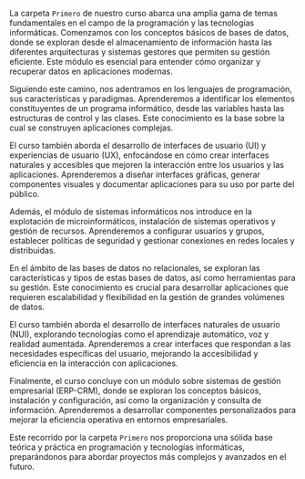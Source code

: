 La carpeta `Primero` de nuestro curso abarca una amplia gama de temas fundamentales en el campo de la programación y las tecnologías informáticas. Comenzamos con los conceptos básicos de bases de datos, donde se exploran desde el almacenamiento de información hasta las diferentes arquitecturas y sistemas gestores que permiten su gestión eficiente. Este módulo es esencial para entender cómo organizar y recuperar datos en aplicaciones modernas.

Siguiendo este camino, nos adentramos en los lenguajes de programación, sus características y paradigmas. Aprenderemos a identificar los elementos constituyentes de un programa informático, desde las variables hasta las estructuras de control y las clases. Este conocimiento es la base sobre la cual se construyen aplicaciones complejas.

El curso también aborda el desarrollo de interfaces de usuario (UI) y experiencias de usuario (UX), enfocándose en cómo crear interfaces naturales y accesibles que mejoren la interacción entre los usuarios y las aplicaciones. Aprenderemos a diseñar interfaces gráficas, generar componentes visuales y documentar aplicaciones para su uso por parte del público.

Además, el módulo de sistemas informáticos nos introduce en la explotación de microinformáticos, instalación de sistemas operativos y gestión de recursos. Aprenderemos a configurar usuarios y grupos, establecer políticas de seguridad y gestionar conexiones en redes locales y distribuidas.

En el ámbito de las bases de datos no relacionales, se exploran las características y tipos de estas bases de datos, así como herramientas para su gestión. Este conocimiento es crucial para desarrollar aplicaciones que requieren escalabilidad y flexibilidad en la gestión de grandes volúmenes de datos.

El curso también aborda el desarrollo de interfaces naturales de usuario (NUI), explorando tecnologías como el aprendizaje automático, voz y realidad aumentada. Aprenderemos a crear interfaces que respondan a las necesidades específicas del usuario, mejorando la accesibilidad y eficiencia en la interacción con aplicaciones.

Finalmente, el curso concluye con un módulo sobre sistemas de gestión empresarial (ERP-CRM), donde se exploran los conceptos básicos, instalación y configuración, así como la organización y consulta de información. Aprenderemos a desarrollar componentes personalizados para mejorar la eficiencia operativa en entornos empresariales.

Este recorrido por la carpeta `Primero` nos proporciona una sólida base teórica y práctica en programación y tecnologías informáticas, preparándonos para abordar proyectos más complejos y avanzados en el futuro.
